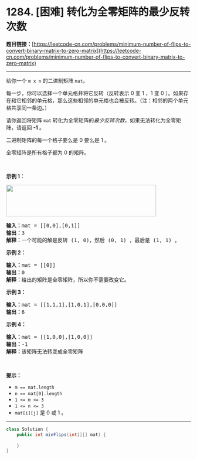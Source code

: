 # 1284. [困难] 转化为全零矩阵的最少反转次数

**题目链接：**[https://leetcode-cn.com/problems/minimum-number-of-flips-to-convert-binary-matrix-to-zero-matrix](https://leetcode-cn.com/problems/minimum-number-of-flips-to-convert-binary-matrix-to-zero-matrix)

---

<div class="content__1Y2H">
 <div class="notranslate">
  <p>给你一个&nbsp;<code>m x n</code>&nbsp;的二进制矩阵&nbsp;<code>mat</code>。</p> 
  <p>每一步，你可以选择一个单元格并将它反转（反转表示 0 变 1 ，1 变 0 ）。如果存在和它相邻的单元格，那么这些相邻的单元格也会被反转。（注：相邻的两个单元格共享同一条边。）</p> 
  <p>请你返回将矩阵&nbsp;<code>mat</code> 转化为全零矩阵的<em>最少反转次数</em>，如果无法转化为全零矩阵，请返回&nbsp;<strong>-1</strong>&nbsp;。</p> 
  <p>二进制矩阵的每一个格子要么是 0 要么是 1 。</p> 
  <p>全零矩阵是所有格子都为 0 的矩阵。</p> 
  <p>&nbsp;</p> 
  <p><strong>示例&nbsp;1：</strong></p> 
  <p><img style="height: 86px; width: 409px;" src="/aliyun-lc-upload/uploads/2019/12/13/matrix.png" alt=""></p> 
  <pre class="language-text"><strong>输入：</strong>mat = [[0,0],[0,1]]
<strong>输出：</strong>3
<strong>解释：</strong>一个可能的解是反转 (1, 0)，然后 (0, 1) ，最后是 (1, 1) 。
</pre> 
  <p><strong>示例 2：</strong></p> 
  <pre class="language-text"><strong>输入：</strong>mat = [[0]]
<strong>输出：</strong>0
<strong>解释：</strong>给出的矩阵是全零矩阵，所以你不需要改变它。
</pre> 
  <p><strong>示例 3：</strong></p> 
  <pre class="language-text"><strong>输入：</strong>mat = [[1,1,1],[1,0,1],[0,0,0]]
<strong>输出：</strong>6
</pre> 
  <p><strong>示例 4：</strong></p> 
  <pre class="language-text"><strong>输入：</strong>mat = [[1,0,0],[1,0,0]]
<strong>输出：</strong>-1
<strong>解释：</strong>该矩阵无法转变成全零矩阵
</pre> 
  <p>&nbsp;</p> 
  <p><strong>提示：</strong></p> 
  <ul> 
   <li><code>m ==&nbsp;mat.length</code></li> 
   <li><code>n ==&nbsp;mat[0].length</code></li> 
   <li><code>1 &lt;= m&nbsp;&lt;= 3</code></li> 
   <li><code>1 &lt;= n&nbsp;&lt;= 3</code></li> 
   <li><code>mat[i][j]</code>&nbsp;是 0 或 1 。</li> 
  </ul> 
 </div>
</div>

---

```java
class Solution {
    public int minFlips(int[][] mat) {
        
    }
}
```